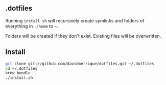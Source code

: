 .dotfiles
-------

Running `install.sh` will recursively create symlinks and folders of everything in `./home` to `~`.

Folders will be created if they don't exist. Existing files will be overwritten.

Install
-------

```bash
git clone git://github.com/davidmerrique/dotfiles.git ~/.dotfiles
cd ~/.dotfiles
brew bundle
./install.sh
```
